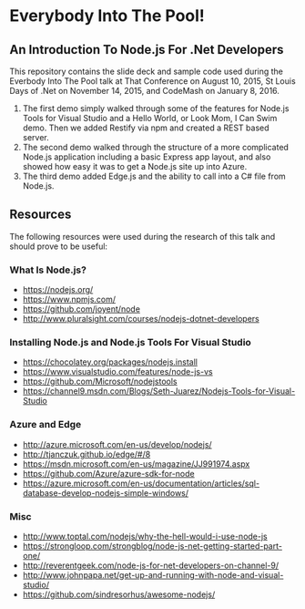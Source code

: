 # Everybody Into The Pool!

## An Introduction To Node.js For .Net Developers

This repository contains the slide deck and sample code used during the Everbody Into The Pool talk at That Conference on August 10, 2015, St Louis Days of .Net on November 14, 2015, and CodeMash on January 8, 2016.

1. The first demo simply walked through some of the features for Node.js Tools for Visual Studio and a Hello World, or Look Mom, I Can Swim demo. Then we added Restify via npm and created a REST based server.
2. The second demo walked through the structure of a more complicated Node.js application including a basic Express app layout, and also showed how easy it was to get a Node.js site up into Azure.
3. The third demo added Edge.js and the ability to call into a C# file from Node.js.

## Resources
The following resources were used during the research of this talk and should prove to be useful:

### What Is Node.js?
* https://nodejs.org/
* https://www.npmjs.com/
* https://github.com/joyent/node
* http://www.pluralsight.com/courses/nodejs-dotnet-developers

### Installing Node.js and Node.js Tools For Visual Studio
* https://chocolatey.org/packages/nodejs.install
* https://www.visualstudio.com/features/node-js-vs
* https://github.com/Microsoft/nodejstools
* https://channel9.msdn.com/Blogs/Seth-Juarez/Nodejs-Tools-for-Visual-Studio

### Azure and Edge
* http://azure.microsoft.com/en-us/develop/nodejs/
* http://tjanczuk.github.io/edge/#/8
* https://msdn.microsoft.com/en-us/magazine/JJ991974.aspx
* https://github.com/Azure/azure-sdk-for-node
* https://azure.microsoft.com/en-us/documentation/articles/sql-database-develop-nodejs-simple-windows/

### Misc
* http://www.toptal.com/nodejs/why-the-hell-would-i-use-node-js
* https://strongloop.com/strongblog/node-js-net-getting-started-part-one/
* http://reverentgeek.com/node-js-for-net-developers-on-channel-9/
* http://www.johnpapa.net/get-up-and-running-with-node-and-visual-studio/
* https://github.com/sindresorhus/awesome-nodejs/
